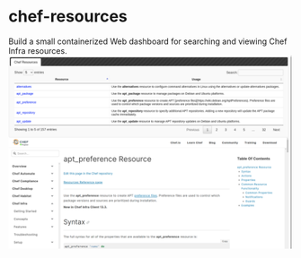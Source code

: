 # chef-resources
Build a small containerized Web dashboard for searching and viewing Chef Infra resources.
![chef-resources](chef-resource.png)
